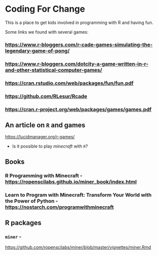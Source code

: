 # Coding For Change
This is a place to get kids involved in programming with R and having fun.



Some links we found with several games:

### https://www.r-bloggers.com/r-cade-games-simulating-the-legendary-game-of-pong/

### https://www.r-bloggers.com/dotcity-a-game-written-in-r-and-other-statistical-computer-games/

### https://cran.rstudio.com/web/packages/fun/fun.pdf

### https://github.com/RLesur/Rcade

### https://cran.r-project.org/web/packages/games/games.pdf

## An article on `R` and games
https://lucidmanager.org/r-games/




* Is it possible to play *minecraft* with `R`?


## Books

### R Programming with Minecraft - https://ropenscilabs.github.io/miner_book/index.html

### Learn to Program with Minecraft: Transform Your World with the Power of Python - https://nostarch.com/programwithminecraft

## R packages 

### `miner` - 
https://github.com/ropenscilabs/miner/blob/master/vignettes/miner.Rmd
